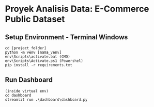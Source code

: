 # Proyek Analisis Data: E-Commerce Public Dataset

## Setup Environment - Terminal Windows
```pip install virtualenv
cd [project_folder]
python -m venv [nama_venv]
env\Scripts\activate.bat (CMD)
env\Scripts\Activate.ps1 (Powershel)
pip install -r requirements.txt
```

## Run Dashboard
```
(inside virtual env)
cd dashboard
streamlit run .\dashboard\dashboard.py
```
